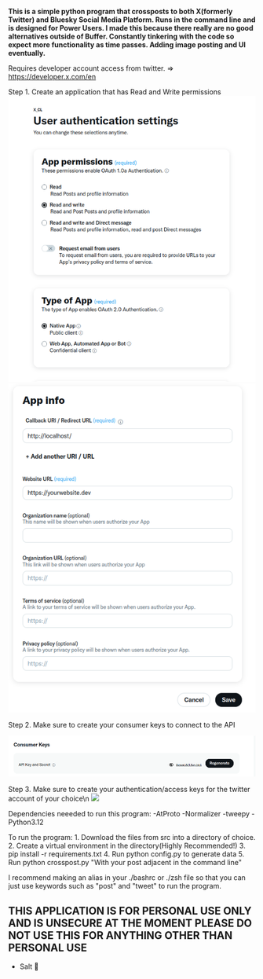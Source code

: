**This is a simple python program that crossposts to both X(formerly Twitter) and Bluesky Social Media Platform. Runs in the command line and is designed for Power Users. I made this because there really are no good alternatives outside of Buffer. Constantly tinkering with the code so expect more functionality as time passes. Adding image posting and UI eventually.**

Requires developer account access from twitter. => https://developer.x.com/en

Step 1. Create an application that has Read and Write permissions
![](images/ApplicationSetup.png)
![](images/applicationSetup2.png)
	
Step 2. Make sure to create your consumer keys to connect to the API

![](images/KeySetup.png)
	
Step 3. Make sure to create your authentication/access keys for the twitter account of your choice\n 
![](AuthenticationTokens.png)


Dependencies neeeded to run this program:
    -AtProto
    -Normalizer
    -tweepy
    -Python3.12
    
To run the program:
    1. Download the files from src into a directory of choice. 
    2. Create a virtual environment in the directory(Highly Recommended!)
    3. pip install -r requirements.txt
    4. Run python config.py to generate data
    5. Run python crosspost.py "With your post adjacent in the command line"

I recommend making an alias in your ./bashrc or ./zsh file so that you can just use keywords such as "post" and "tweet" to run the program.

## THIS APPLICATION IS FOR PERSONAL USE ONLY AND IS UNSECURE AT THE MOMENT PLEASE DO NOT USE THIS FOR ANYTHING OTHER THAN PERSONAL USE ##
- Salt 🖤




